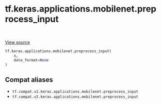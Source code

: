 <div itemscope itemtype="http://developers.google.com/ReferenceObject">
<meta itemprop="name" content="tf.keras.applications.mobilenet.preprocess_input" />
<meta itemprop="path" content="Stable" />
</div>

# tf.keras.applications.mobilenet.preprocess_input

<!-- Insert buttons and diff -->

<table class="tfo-notebook-buttons tfo-api" align="left">
</table>

<a target="_blank" href="/code/stable/tensorflow/python/keras/applications/mobilenet.py">View source</a>





``` python
tf.keras.applications.mobilenet.preprocess_input(
    x,
    data_format=None
)
```



<!-- Placeholder for "Used in" -->


## Compat aliases

* `tf.compat.v1.keras.applications.mobilenet.preprocess_input`
* `tf.compat.v2.keras.applications.mobilenet.preprocess_input`

